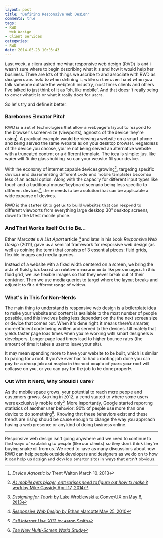 ```yaml
---
layout: post
title: "Defining Responsive Web Design"
comments: true
tags:
- RWD
- Web Design
- Client Services
categories:
- RWD
date: 2014-05-23 10:03:43
---
```

Last week, a client asked me what responsive web design (RWD) is and I wasn't sure where to begin describing what it is and how it would help her business. There are lots of things we ascribe to and associate with RWD as designers and hold to when defining it, while on the other hand when you talk someone outside the web/tech industry, most times clients and others I've talked to just think of it as “oh, like mobile”. And that doesn't really being to cover what it is or what it really does for users.

So let's try and define it better.

### Barebones Elevator Pitch
RWD is a set of technologies that allow a webpage's layout to respond to the browser's screen-size (viewports), agnostic of the device they're using[^1]. A practical example would be viewing a website on a smart phone and being served the same website as on your desktop browser. Regardless of the device you choose, you're not being served an alternative website with a truncated content or a different template. The idea is simple: just like water will fit the glass holding, so can your website fill your device.

With the economy of internet capable devices growing[^2], targeting specific devices and disseminating different code and mobile templates becomes less of an actual option. Along with the capacity for different input types like touch and a traditional mouse/keyboard scenario being less specific to different devices[^3], there needs to be a solution that can be applicable a wide expanse of devices.

RWD is the starter kit to get us to build websites that can respond to different viewports from everything large desktop 30" desktop screens, down to the latest mobile phone.  

### And That Works Itself Out to Be...
Ethan Marcotte's _A List Apart_ article [^4] and later in his book _Responsive Web Design_ (2011), gave us a seminal framework for responsive web design (as well as coining the term) that consists of 3 essential pieces: fluid grids, flexible images and media queries.

Instead of a website with a fixed width centered on a screen, we bring the aids of fluid grids based on relative measurements like percentages. In this fluid grid, we use flexible images so that they never break out of their container. Then we use media queries to target where the layout breaks and adjust it to fit a different range of widths.

### What's in This for Non-Nerds
The main thing to understand is responsive web design is a boilerplate idea to make your website and content is available to the most number of people possible, and this involves being less dependent on the the next screen size or device that comes out. When it's done right, it means there's smarter, more efficient code being written and served to the devices. Ultimately that yields faster page load times when you're working with smart designers &amp; developers. Longer page load times lead to higher bounce rates (the amount of time it takes a user to leave your site).

It may mean spending more to have your website to be built, which is similar to paying for a roof. If you've ever had to had a roofing job done you can pay for a cheap job and maybe in the next couple of years your roof will collapse on you, or you can pay for the job to be done properly.

### Out With It Nerd, Why Should I Care?
As the mobile space grows, your potential to reach more people and customers grows. Starting in 2012, a trend started to where some users were exclusively mobile only[^5]. More importantly, Google started reporting statistics of another user behavior: 90% of people use more than one device to do something[^6]. Knowing that these behaviors exist and these trends are rising should be cause enough to change the way you approach having a web presence or any kind of doing business online.

***

Responsive web design isn't going anywhere and we need to continue to find ways of explaining to people (like our clients) so they don't think they're buying snake oil from us. We need to have as many discussions about how RWD can help people outside developers and designers as we do on to how it can help us design and develop smarter sites in ways that aren't obvious.

[^1]: [_Device Agnostic_ by Trent Walton March 10, 2013](http://trentwalton.com/2014/03/10/device-agnostic/)
[^2]: [_As mobile gets bigger, enterprises need to figure out how to make it work_ by Mike Cassidy April 17, 2014](http://bloomreach.com/2014/04/as-mobile-gets-bigger-enterprises-need-to-figure-out-how-to-make-it-work/)
[^3]: [_Designing for Touch_ by Luke Wroblewski at ConveyUX on May 6, 2013](http://www.lukew.com/presos/preso.asp?33)
[^4]: [_Responsive Web Design_ by Ethan Marcotte May 25, 2010](http://alistapart.com/article/responsive-web-design)
[^5]: [_Cell Internet Use 2012_ by Aaron Smith](http://www.pewinternet.org/2012/06/26/cell-internet-use-2012/)
[^6]: [_The New Multi-Screen World Study_](http://www.thinkwithgoogle.com/research-studies/the-new-multi-screen-world-study.html)
